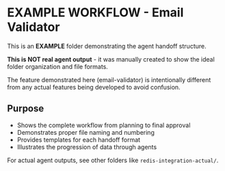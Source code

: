 # EXAMPLE WORKFLOW - Email Validator

This is an **EXAMPLE** folder demonstrating the agent handoff structure. 

**This is NOT real agent output** - it was manually created to show the ideal folder organization and file formats.

The feature demonstrated here (email-validator) is intentionally different from any actual features being developed to avoid confusion.

## Purpose
- Shows the complete workflow from planning to final approval
- Demonstrates proper file naming and numbering
- Provides templates for each handoff format
- Illustrates the progression of data through agents

For actual agent outputs, see other folders like `redis-integration-actual/`.